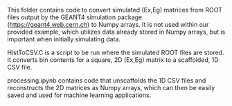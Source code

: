 This folder contains code to convert simulated (Ex,Eg) matrices from ROOT files output by the GEANT4 simulation package (https://geant4.web.cern.ch) to Numpy arrays. It is not used within our provided example, which utilizes data already stored in Numpy arrays, but is important when initially simulating data. 

HistToCSV.C is a script to be run where the simulated ROOT files are stored. It converts bin contents for a square, 2D (Ex,Eg) matrix to a scaffolded, 1D CSV file. 

processing.ipynb contains code that unscaffolds the 1D CSV files and reconstructs the 2D matrices as Numpy arrays, which can then be easily saved and used for machine learning applications. 